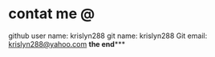 # contat me @
github user name: krislyn288
git name: krislyn288
Git email: krislyn288@yahoo.com
**************the end*****************